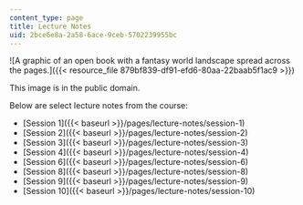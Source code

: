 ```yaml
---
content_type: page
title: Lecture Notes
uid: 2bce6e8a-2a58-6ace-9ceb-5702239955bc
---
```


![A graphic of an open book with a fantasy world landscape spread across the pages.]({{< resource_file 879bf839-df91-efd6-80aa-22baab5f1ac9 >}})  

This image is in the public domain.

Below are select lecture notes from the course:

*   [Session 1]({{< baseurl >}}/pages/lecture-notes/session-1)
*   [Session 2]({{< baseurl >}}/pages/lecture-notes/session-2)
*   [Session 3]({{< baseurl >}}/pages/lecture-notes/session-3)
*   [Session 4]({{< baseurl >}}/pages/lecture-notes/session-4)
*   [Session 6]({{< baseurl >}}/pages/lecture-notes/session-6)
*   [Session 8]({{< baseurl >}}/pages/lecture-notes/session-8)
*   [Session 9]({{< baseurl >}}/pages/lecture-notes/session-9)
*   [Session 10]({{< baseurl >}}/pages/lecture-notes/session-10)